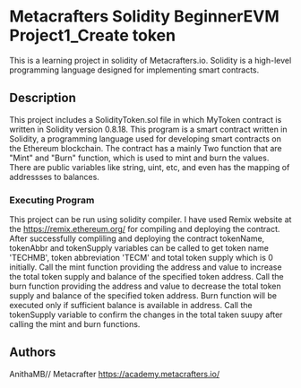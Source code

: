 # Metacrafters Solidity BeginnerEVM Project1_Create token
This is a learning project in solidity of Metacrafters.io. Solidity is a high-level programming language designed for implementing smart contracts.


## Description
This project includes a SolidityToken.sol file in which MyToken contract is written in Solidity version 0.8.18. 
This program is a smart contract written in Solidity, a programming language used for developing smart contracts on the Ethereum blockchain. The contract has a mainly Two function that are "Mint" and "Burn" function, which is used to mint and burn the values. There are public variables like string, uint, etc, and even has the mapping of addressses to balances.

### Executing Program
This project can be run using solidity compiler. I have used Remix website at the https://remix.ethereum.org/ for compiling and deploying the contract. After successfully compliling and deploying the contract tokenName, tokenAbbr and tokenSupply variables can be called to get token name 'TECHMB', token abbreviation 'TECM' and total token supply which is 0 initially. Call the mint function providing the address and value to increase the total token supply and balance of the specified token address. Call the burn function providing the address and value to decrease the total token supply and balance of the specified token address. Burn function will be executed only if sufficient balance is available in address. Call the tokenSupply variable to confirm the changes in the total taken suupy after calling the mint and burn functions.

## Authors
 AnithaMB//
 Metacrafter
https://academy.metacrafters.io/
